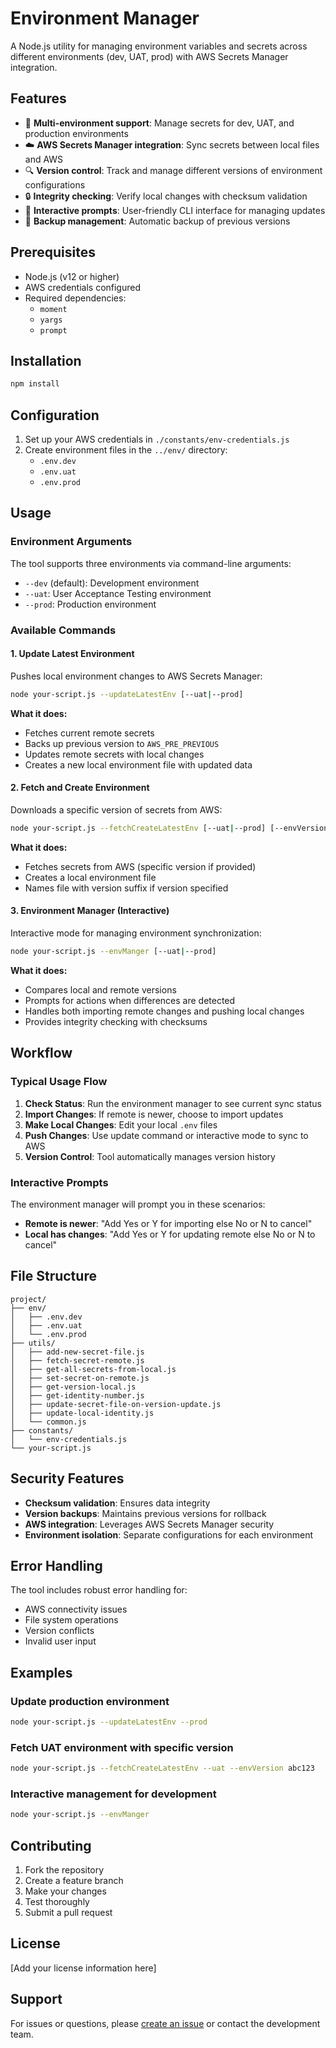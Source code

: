 # Environment Manager

A Node.js utility for managing environment variables and secrets across different environments (dev, UAT, prod) with AWS Secrets Manager integration.

## Features

- 🔄 **Multi-environment support**: Manage secrets for dev, UAT, and production environments
- ☁️ **AWS Secrets Manager integration**: Sync secrets between local files and AWS
- 🔍 **Version control**: Track and manage different versions of environment configurations
- 🔒 **Integrity checking**: Verify local changes with checksum validation
- 📝 **Interactive prompts**: User-friendly CLI interface for managing updates
- 🔄 **Backup management**: Automatic backup of previous versions

## Prerequisites

- Node.js (v12 or higher)
- AWS credentials configured
- Required dependencies:
  - `moment`
  - `yargs`
  - `prompt`

## Installation

```bash
npm install
```

## Configuration

1. Set up your AWS credentials in `./constants/env-credentials.js`
2. Create environment files in the `../env/` directory:
   - `.env.dev`
   - `.env.uat`
   - `.env.prod`

## Usage

### Environment Arguments

The tool supports three environments via command-line arguments:

- `--dev` (default): Development environment
- `--uat`: User Acceptance Testing environment  
- `--prod`: Production environment

### Available Commands

#### 1. Update Latest Environment

Pushes local environment changes to AWS Secrets Manager:

```bash
node your-script.js --updateLatestEnv [--uat|--prod]
```

**What it does:**
- Fetches current remote secrets
- Backs up previous version to `AWS_PRE_PREVIOUS`
- Updates remote secrets with local changes
- Creates a new local environment file with updated data

#### 2. Fetch and Create Environment

Downloads a specific version of secrets from AWS:

```bash
node your-script.js --fetchCreateLatestEnv [--uat|--prod] [--envVersion VERSION_ID]
```

**What it does:**
- Fetches secrets from AWS (specific version if provided)
- Creates a local environment file
- Names file with version suffix if version specified

#### 3. Environment Manager (Interactive)

Interactive mode for managing environment synchronization:

```bash
node your-script.js --envManger [--uat|--prod]
```

**What it does:**
- Compares local and remote versions
- Prompts for actions when differences are detected
- Handles both importing remote changes and pushing local changes
- Provides integrity checking with checksums

## Workflow

### Typical Usage Flow

1. **Check Status**: Run the environment manager to see current sync status
2. **Import Changes**: If remote is newer, choose to import updates
3. **Make Local Changes**: Edit your local `.env` files
4. **Push Changes**: Use update command or interactive mode to sync to AWS
5. **Version Control**: Tool automatically manages version history

### Interactive Prompts

The environment manager will prompt you in these scenarios:

- **Remote is newer**: "Add Yes or Y for importing else No or N to cancel"
- **Local has changes**: "Add Yes or Y for updating remote else No or N to cancel"

## File Structure

```
project/
├── env/
│   ├── .env.dev
│   ├── .env.uat
│   └── .env.prod
├── utils/
│   ├── add-new-secret-file.js
│   ├── fetch-secret-remote.js
│   ├── get-all-secrets-from-local.js
│   ├── set-secret-on-remote.js
│   ├── get-version-local.js
│   ├── get-identity-number.js
│   ├── update-secret-file-on-version-update.js
│   ├── update-local-identity.js
│   └── common.js
├── constants/
│   └── env-credentials.js
└── your-script.js
```

## Security Features

- **Checksum validation**: Ensures data integrity
- **Version backups**: Maintains previous versions for rollback
- **AWS integration**: Leverages AWS Secrets Manager security
- **Environment isolation**: Separate configurations for each environment

## Error Handling

The tool includes robust error handling for:
- AWS connectivity issues
- File system operations
- Version conflicts
- Invalid user input

## Examples

### Update production environment
```bash
node your-script.js --updateLatestEnv --prod
```

### Fetch UAT environment with specific version
```bash
node your-script.js --fetchCreateLatestEnv --uat --envVersion abc123
```

### Interactive management for development
```bash
node your-script.js --envManger
```

## Contributing

1. Fork the repository
2. Create a feature branch
3. Make your changes
4. Test thoroughly
5. Submit a pull request

## License

[Add your license information here]

## Support

For issues or questions, please [create an issue](link-to-your-issues) or contact the development team.